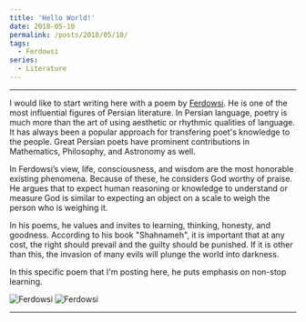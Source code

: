 ```yaml
---
title: 'Hello World!'
date: 2018-05-10
permalink: /posts/2018/05/10/
tags:
  - Ferdowsi
series:
  - Literature  
---
```


---

I would like to start writing here with a poem by [Ferdowsi](https://en.wikipedia.org/wiki/Ferdowsi). He is one of the most influential figures of Persian literature. In Persian language, poetry is much more than the art of using aesthetic or rhythmic qualities of language. It has always been a popular approach for transfering poet's knowledge to the people. Great Persian poets have prominent contributions in Mathematics, Philosophy, and Astronomy as well.

In Ferdowsi’s view, life, consciousness, and wisdom are the most honorable existing phenomena. Because of these, he considers God worthy of praise. He argues that to expect human reasoning or knowledge to understand or measure God is similar to expecting an object on a scale to weigh the person who is weighing it.

In his poems, he values and invites to learning, thinking, honesty, and goodness. According to his book "Shahnameh", it is important that at any cost, the right should prevail and the guilty should be punished. If it is other than this, the invasion of many evils will plunge the world into darkness.

In this specific poem that I'm posting here, he puts emphasis on non-stop learning.

![Ferdowsi](https://mnaderibeni.github.io/images/Ferdowsi1.jpg)
![Ferdowsi](https://mnaderibeni.github.io/images/start.jpg)


---
